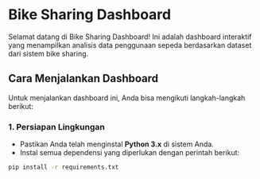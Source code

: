 # Bike Sharing Dashboard

Selamat datang di Bike Sharing Dashboard! Ini adalah dashboard interaktif yang menampilkan analisis data penggunaan sepeda berdasarkan dataset dari sistem bike sharing.

## Cara Menjalankan Dashboard

Untuk menjalankan dashboard ini, Anda bisa mengikuti langkah-langkah berikut:

### 1. Persiapan Lingkungan
- Pastikan Anda telah menginstal **Python 3.x** di sistem Anda.
- Instal semua dependensi yang diperlukan dengan perintah berikut:

```bash
pip install -r requirements.txt

